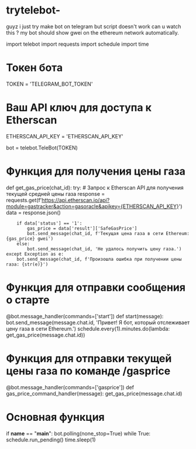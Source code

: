 # trytelebot-
guyz i just try make bot on telegram but script doesn't work can u watch this ?
my bot should show gwei on the ethereum network automatically. 


import telebot
import requests
import schedule
import time

# Токен  бота
TOKEN = 'TELEGRAM_BOT_TOKEN'

# Ваш API ключ для доступа к Etherscan
ETHERSCAN_API_KEY = 'ETHERSCAN_API_KEY'

bot = telebot.TeleBot(TOKEN)

# Функция для получения цены газа
def get_gas_price(chat_id):
    try:
        # Запрос к Etherscan API для получения текущей средней цены газа
        response = requests.get(f'https://api.etherscan.io/api?module=gastracker&action=gasoracle&apikey={ETHERSCAN_API_KEY}')
        data = response.json()
        
        if data['status'] == '1':
            gas_price = data['result']['SafeGasPrice']
            bot.send_message(chat_id, f'Текущая цена газа в сети Ethereum: {gas_price} gwei')
        else:
            bot.send_message(chat_id, 'Не удалось получить цену газа.')
    except Exception as e:
        bot.send_message(chat_id, f'Произошла ошибка при получении цены газа: {str(e)}')

# Функция для отправки сообщения о старте
@bot.message_handler(commands=['start'])
def start(message):
    bot.send_message(message.chat.id, 'Привет! Я бот, который отслеживает цену газа в сети Ethereum.')
    schedule.every(1).minutes.do(lambda: get_gas_price(message.chat.id))

# Функция для отправки текущей цены газа по команде /gasprice
@bot.message_handler(commands=['gasprice'])
def gas_price_command_handler(message):
    get_gas_price(message.chat.id)

# Основная функция
if __name__ == "__main__":
    bot.polling(none_stop=True)
    while True:
        schedule.run_pending()
        time.sleep(1)
